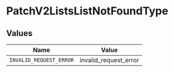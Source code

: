 # PatchV2ListsListNotFoundType


## Values

| Name                    | Value                   |
| ----------------------- | ----------------------- |
| `INVALID_REQUEST_ERROR` | invalid_request_error   |